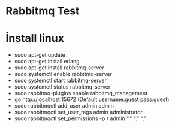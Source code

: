 # Rabbitmq Test
# İnstall linux
- sudo apt-get update
- sudo apt-get install erlang
- sudo apt-get install rabbitmq-server
- sudo systemctl enable rabbitmq-server
- sudo systemctl start rabbitmq-server
- sudo systemctl status rabbitmq-server
- sudo rabbitmq-plugins enable rabbitmq_management
- go http://localhost:15672 (Default username:guest pass:guest)
- sudo rabbitmqctl add_user admin admin
- sudo rabbitmqctl set_user_tags admin administrator
- sudo rabbitmqctl set_permissions -p / admin "." "." "."